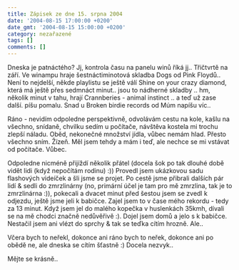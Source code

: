 ```yaml
---
title: Zápisek ze dne 15. srpna 2004
date: '2004-08-15 17:00:00 +0200'
date_gmt: '2004-08-15 15:00:00 +0200'
category: nezařazené
tags: []
comments: []
---
```

<p>Dneska je patnáctého? Jj, kontrola času na panelu winů říká jj.. Třičtvrtě na září. Ve winampu hraje  šestnáctiminotová skladba Dogs od Pink Floydů.. Není to nejdelší, někde playlistu se ještě válí Shine on your  crazy diamond, která má ještě přes sedmnáct minut.. jsou to nádherné skladby .. hm, několik minut v tahu, hrají  Crannberies - animal instinct .. a teď už zase další. píšu pomalu. Snad u Broken birdie records od Múm napíšu  víc..</p>
<p>Ráno - nevidím odpoledne perspektivně, odvolávám cestu na kole, kašlu na všechno, snídaně, chvilku sedím u počítače,  návštěva kostela mi trochu zlepší náladu. Oběd, nekonečné množství jídla, vůbec nemám hlad. Přesto všechno  sním. Žízeň. Měl jsem tehdy a mám i teď, ale nechce se mi vstávat od počítače. Vůbec.</p>
<p>Odpoledne nicméně přijíždí několik přátel (docela šok po tak dlouhé době vidět lidi (když nepočítám rodinu) :))  Provedl jsem ukázkovou sadu flashových videíček a šli jsme se projet. Po cestě jsme přibrali dalších pár lidí  &amp; sedli do zmrzlinárny (no, primární účel je tam pro mě zmrzlina, tak je to zmrzlinárna :)), pokecali  a dvacet minut před šestou jsem se zvedl k odjezdu, ještě jsme jeli k babičce. Zajel jsem to v čase mého  rekordu - tedy za 13 minut. Když jsem jel do malého kopečka v huslenkách 35kmh, dívali se na mě chodci značně  nedůvěřivě :). Dojel jsem domů a jelo s k babičce. Nestačil jsem ani vlézt do sprchy &amp; tak se teďka cítím  hrozně. Ale..</p>
<p>Včera bych to neřekl, dokonce ani ráno bych to neřek, dokonce ani po obědě ne, ale dneska se cítím šťastně :)  Docela nezvyk..</p>
<p>Mějte se krásně..</p>
